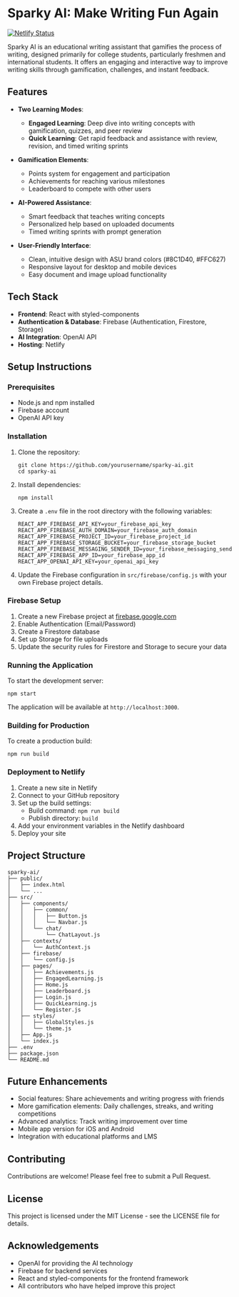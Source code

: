 # Sparky AI: Make Writing Fun Again
[![Netlify Status](https://api.netlify.com/api/v1/badges/5e626def-9390-4c02-8085-2858b9ea051d/deploy-status)](https://app.netlify.com/sites/sparkifyai/deploys)

Sparky AI is an educational writing assistant that gamifies the process of writing, designed primarily for college students, particularly freshmen and international students. It offers an engaging and interactive way to improve writing skills through gamification, challenges, and instant feedback.

## Features

- **Two Learning Modes**:
  - **Engaged Learning**: Deep dive into writing concepts with gamification, quizzes, and peer review
  - **Quick Learning**: Get rapid feedback and assistance with review, revision, and timed writing sprints

- **Gamification Elements**:
  - Points system for engagement and participation
  - Achievements for reaching various milestones
  - Leaderboard to compete with other users

- **AI-Powered Assistance**:
  - Smart feedback that teaches writing concepts
  - Personalized help based on uploaded documents
  - Timed writing sprints with prompt generation

- **User-Friendly Interface**:
  - Clean, intuitive design with ASU brand colors (#8C1D40, #FFC627)
  - Responsive layout for desktop and mobile devices
  - Easy document and image upload functionality

## Tech Stack

- **Frontend**: React with styled-components
- **Authentication & Database**: Firebase (Authentication, Firestore, Storage)
- **AI Integration**: OpenAI API
- **Hosting**: Netlify

## Setup Instructions

### Prerequisites

- Node.js and npm installed
- Firebase account
- OpenAI API key

### Installation

1. Clone the repository:
   ```
   git clone https://github.com/yourusername/sparky-ai.git
   cd sparky-ai
   ```

2. Install dependencies:
   ```
   npm install
   ```

3. Create a `.env` file in the root directory with the following variables:
   ```
   REACT_APP_FIREBASE_API_KEY=your_firebase_api_key
   REACT_APP_FIREBASE_AUTH_DOMAIN=your_firebase_auth_domain
   REACT_APP_FIREBASE_PROJECT_ID=your_firebase_project_id
   REACT_APP_FIREBASE_STORAGE_BUCKET=your_firebase_storage_bucket
   REACT_APP_FIREBASE_MESSAGING_SENDER_ID=your_firebase_messaging_sender_id
   REACT_APP_FIREBASE_APP_ID=your_firebase_app_id
   REACT_APP_OPENAI_API_KEY=your_openai_api_key
   ```

4. Update the Firebase configuration in `src/firebase/config.js` with your own Firebase project details.

### Firebase Setup

1. Create a new Firebase project at [firebase.google.com](https://firebase.google.com/)
2. Enable Authentication (Email/Password)
3. Create a Firestore database
4. Set up Storage for file uploads
5. Update the security rules for Firestore and Storage to secure your data

### Running the Application

To start the development server:

```
npm start
```

The application will be available at `http://localhost:3000`.

### Building for Production

To create a production build:

```
npm run build
```

### Deployment to Netlify

1. Create a new site in Netlify
2. Connect to your GitHub repository
3. Set up the build settings:
   - Build command: `npm run build`
   - Publish directory: `build`
4. Add your environment variables in the Netlify dashboard
5. Deploy your site

## Project Structure

```
sparky-ai/
├── public/
│   ├── index.html
│   └── ...
├── src/
│   ├── components/
│   │   ├── common/
│   │   │   ├── Button.js
│   │   │   └── Navbar.js
│   │   └── chat/
│   │       └── ChatLayout.js
│   ├── contexts/
│   │   └── AuthContext.js
│   ├── firebase/
│   │   └── config.js
│   ├── pages/
│   │   ├── Achievements.js
│   │   ├── EngagedLearning.js
│   │   ├── Home.js
│   │   ├── Leaderboard.js
│   │   ├── Login.js
│   │   ├── QuickLearning.js
│   │   └── Register.js
│   ├── styles/
│   │   ├── GlobalStyles.js
│   │   └── theme.js
│   ├── App.js
│   └── index.js
├── .env
├── package.json
└── README.md
```

## Future Enhancements

- Social features: Share achievements and writing progress with friends
- More gamification elements: Daily challenges, streaks, and writing competitions
- Advanced analytics: Track writing improvement over time
- Mobile app version for iOS and Android
- Integration with educational platforms and LMS

## Contributing

Contributions are welcome! Please feel free to submit a Pull Request.

## License

This project is licensed under the MIT License - see the LICENSE file for details.

## Acknowledgements

- OpenAI for providing the AI technology
- Firebase for backend services
- React and styled-components for the frontend framework
- All contributors who have helped improve this project
